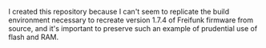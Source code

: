 I created this repository because I can't seem to replicate the build
environment necessary to recreate version 1.7.4 of Freifunk firmware from
source, and it's important to preserve such an example of prudential use of
flash and RAM.
